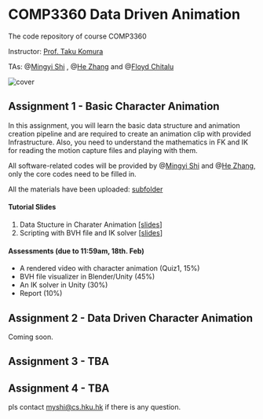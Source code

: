 # COMP3360 Data Driven Animation
The code repository of course COMP3360

Instructor: [Prof. Taku Komura](https://www.cs.hku.hk/index.php/people/academic-staff/taku)

TAs: @[Mingyi Shi](https://rubbly.cn) , @[He Zhang](https://cghezhang.github.io) and @[Floyd Chitalu](https://github.com/chitalu)

![cover](https://user-images.githubusercontent.com/7709951/150430601-470046fb-7370-48cb-8ee5-af8765b6f064.png)

## Assignment 1 - Basic Character Animation

In this assignment, you will learn the basic data structure and animation creation pipeline and are required to create an animation clip with provided Infrastructure. Also, you need to understand the mathematics in FK and IK for reading the motion capture files and playing with them.

All software-related codes will be provided by @[Mingyi Shi](https://rubbly.cn) and @[He Zhang](https://cghezhang.github.io), only the core codes need to be filled in.

All the materials have been uploaded: [subfolder](./assignment_1)

#### Tutorial Slides

1. Data Stucture in Charater Animation [[slides](./tutorial1_data_structure.pdf)]
2. Scripting with BVH file and IK solver [[slides](./tutorial2_scripting.pdf)]

#### Assessments (due to 11:59am, 18th. Feb)

* A rendered video with character animation (Quiz1, 15%)
* BVH file visualizer in Blender/Unity (45%)
* An IK solver in Unity (30%)
* Report (10%)



## Assignment 2 - Data Driven Character Animation

Coming soon.



## Assignment 3 - TBA

## Assignment 4 - TBA





pls contact myshi@cs.hku.hk if there is any question.
